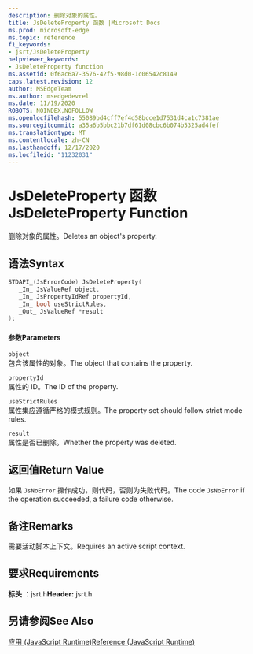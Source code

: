 ```yaml
---
description: 删除对象的属性。
title: JsDeleteProperty 函数 |Microsoft Docs
ms.prod: microsoft-edge
ms.topic: reference
f1_keywords:
- jsrt/JsDeleteProperty
helpviewer_keywords:
- JsDeleteProperty function
ms.assetid: 0f6ac6a7-3576-42f5-98d0-1c06542c8149
caps.latest.revision: 12
author: MSEdgeTeam
ms.author: msedgedevrel
ms.date: 11/19/2020
ROBOTS: NOINDEX,NOFOLLOW
ms.openlocfilehash: 55089bd4cff7ef4d58bcce1d7531d4ca1c7381ae
ms.sourcegitcommit: a35a6b5bbc21b7df61d08cbc6b074b5325ad4fef
ms.translationtype: MT
ms.contentlocale: zh-CN
ms.lasthandoff: 12/17/2020
ms.locfileid: "11232031"
---
```

# <span data-ttu-id="9e79e-103">JsDeleteProperty 函数</span><span class="sxs-lookup"><span data-stu-id="9e79e-103">JsDeleteProperty Function</span></span>

<span data-ttu-id="9e79e-104">删除对象的属性。</span><span class="sxs-lookup"><span data-stu-id="9e79e-104">Deletes an object's property.</span></span>  
  
## <span data-ttu-id="9e79e-105">语法</span><span class="sxs-lookup"><span data-stu-id="9e79e-105">Syntax</span></span>  
  
```cpp  
STDAPI_(JsErrorCode) JsDeleteProperty(  
   _In_ JsValueRef object,  
   _In_ JsPropertyIdRef propertyId,  
   _In_ bool useStrictRules,  
   _Out_ JsValueRef *result  
);  
```  
  
#### <span data-ttu-id="9e79e-106">参数</span><span class="sxs-lookup"><span data-stu-id="9e79e-106">Parameters</span></span>  
 `object`  
 <span data-ttu-id="9e79e-107">包含该属性的对象。</span><span class="sxs-lookup"><span data-stu-id="9e79e-107">The object that contains the property.</span></span>  
  
 `propertyId`  
 <span data-ttu-id="9e79e-108">属性的 ID。</span><span class="sxs-lookup"><span data-stu-id="9e79e-108">The ID of the property.</span></span>  
  
 `useStrictRules`  
 <span data-ttu-id="9e79e-109">属性集应遵循严格的模式规则。</span><span class="sxs-lookup"><span data-stu-id="9e79e-109">The property set should follow strict mode rules.</span></span>  
  
 `result`  
 <span data-ttu-id="9e79e-110">属性是否已删除。</span><span class="sxs-lookup"><span data-stu-id="9e79e-110">Whether the property was deleted.</span></span>  
  
## <span data-ttu-id="9e79e-111">返回值</span><span class="sxs-lookup"><span data-stu-id="9e79e-111">Return Value</span></span>  
 <span data-ttu-id="9e79e-112">如果 `JsNoError` 操作成功，则代码，否则为失败代码。</span><span class="sxs-lookup"><span data-stu-id="9e79e-112">The code `JsNoError` if the operation succeeded, a failure code otherwise.</span></span>  
  
## <span data-ttu-id="9e79e-113">备注</span><span class="sxs-lookup"><span data-stu-id="9e79e-113">Remarks</span></span>  
 <span data-ttu-id="9e79e-114">需要活动脚本上下文。</span><span class="sxs-lookup"><span data-stu-id="9e79e-114">Requires an active script context.</span></span>  
  
## <span data-ttu-id="9e79e-115">要求</span><span class="sxs-lookup"><span data-stu-id="9e79e-115">Requirements</span></span>  
 <span data-ttu-id="9e79e-116">**标头** ：jsrt.h</span><span class="sxs-lookup"><span data-stu-id="9e79e-116">**Header:** jsrt.h</span></span>  
  
## <span data-ttu-id="9e79e-117">另请参阅</span><span class="sxs-lookup"><span data-stu-id="9e79e-117">See Also</span></span>  
 [<span data-ttu-id="9e79e-118">应用 (JavaScript Runtime)</span><span class="sxs-lookup"><span data-stu-id="9e79e-118">Reference (JavaScript Runtime)</span></span>](../chakra-hosting/reference-javascript-runtime.md)
